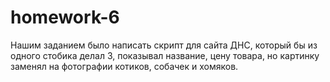 # homework-6

Нашим заданием было написать скрипт для сайта ДНС, который бы из одного стобика делал 3, показывал название, цену товара, но картинку заменял на фотографии котиков, собачек и хомяков.
